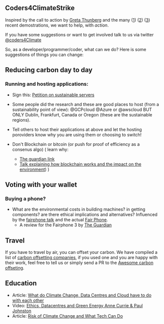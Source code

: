## Coders4ClimateStrike

Inspired by the call to action by [Greta Thunberg](https://en.wikipedia.org/wiki/Greta_Thunberg) and the many ([1]) ([2]) ([3]) recent demostrations, we want to help, with *action*.

If you have some suggestions or want to get involved talk to us via twitter [@coders4Climate](https://twitter.com/Coders4Climate)

So, as a developer/programmer/coder, what can we do? Here is some suggestions of things you can change:

## Reducing carbon day to day

### Running and hosting applications:
 
 * Sign this: [Petition on sustainable servers](https://www.change.org/p/sustainable-servers-by-2024)
 * Some people did the research and these are good places to host (from a sustainability point of view): @GCPcloud @Azure or @awscloud BUT ONLY Dublin, Frankfurt, Canada or Oregon (these are the sustainable regions).
 * Tell others to host their applications at above and let the hosting poroviders know why you are using them or choosing to switch!
 
 
 * Don't Blockchain or bitcoin (or push for proof of efficiency as a consenus algo) ( learn why:
    -  [The guardian link](https://www.theguardian.com/technology/2018/jan/17/bitcoin-electricity-usage-huge-climate-cryptocurrency) 
    - [Talk explaining how blockchain works and the impact on the environment](https://www.youtube.com/watch?v=IHUJaK2XzHg&feature=youtu.be)) 
 ) 


## Voting with your wallet


### Buying a phone?
 - What are the environmental costs in building machines? in getting components? are there ethical implications and alternatives? Influenced by the [fairphone talk](https://meaningconference.co.uk/videos/bibi-bleekemolen.php) and the actual [Fair Phone](https://www.fairphone.com/en/). 
   * A review for the Fairphone 3 by [The Guardian](https://www.theguardian.com/technology/2019/sep/18/fairphone-3-review-ethical-phone)


## Travel

If you have to travel by air, you can offset your carbon. We have compiled a list of [carbon offsetting companies](https://github.com/coders4climatestrike/awesome-carbon-offset), if you used one and you are happy with their work, feel free to tell us or simply send a PR to the [Awesome carbon offseting](https://github.com/coders4climatestrike/awesome-carbon-offset). 

## Education
 
 * Article: [What do Climate Change, Data Centres and Cloud have to do with each other](https://t.co/UwidTb3xks)
 * Video: [Ethics, Datacentres and Green Energy Anne Currie & Paul Johnston](https://www.youtube.com/watch?v=y5I3M0-9HKM)
 * Article: [Risk of Climate Change and What Tech Can Do](https://qconlondon.com/london2019/presentation/risk-climate-change-and-what-tech-can-do)
 
 
 
 [1]: https://www.forbes.com/sites/enriquedans/2019/03/16/climate-change-is-now-on-the-political-agenda-thanks-to-people-still-too-young-to-vote/#310791a7552e
 [2]: https://elpais.com/elpais/2019/03/15/planeta_futuro/1552649579_851929.html
 [3]: https://www.theguardian.com/environment/2019/mar/19/school-climate-strikes-more-than-1-million-took-part-say-campaigners-greta-thunberg
